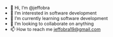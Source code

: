 - 👋 Hi, I’m @jeffobra
- 👀 I’m interested in software development
- 🌱 I’m currently learning software development
- 💞️ I’m looking to collaborate on anything
- 📫 How to reach me jeffobra19@gmail.com

<!---
jeffobra/jeffobra is a ✨ special ✨ repository because its `README.md` (this file) appears on your GitHub profile.
You can click the Preview link to take a look at your changes.
--->
